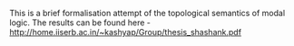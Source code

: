 This is a brief formalisation attempt of the topological semantics of modal logic.
The results can be found here - http://home.iiserb.ac.in/~kashyap/Group/thesis_shashank.pdf


